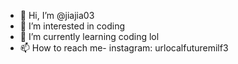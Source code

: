 - 👋 Hi, I’m @jiajia03
- 👀 I’m interested in coding
- 🌱 I’m currently learning coding lol
- 📫 How to reach me- instagram: urlocalfuturemilf3

<!---
jiajia03/jiajia03 is a ✨ special ✨ repository because its `README.md` (this file) appears on your GitHub profile.
You can click the Preview link to take a look at your changes.
--->
